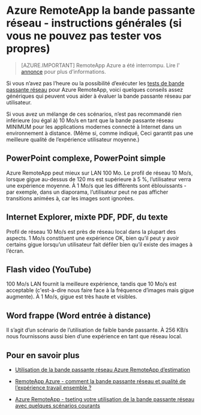 <properties 
    pageTitle="Azure RemoteApp la bande passante réseau - instructions générales | Microsoft Azure"
    description="Comprendre des instructions de bande passante réseau simple pour vos collections de RemoteApp Azure et les applications."
    services="remoteapp"
    documentationCenter="" 
    authors="lizap" 
    manager="mbaldwin" />

<tags 
    ms.service="remoteapp" 
    ms.workload="compute" 
    ms.tgt_pltfrm="na" 
    ms.devlang="na" 
    ms.topic="article" 
    ms.date="08/15/2016" 
    ms.author="elizapo" />
    
# <a name="azure-remoteapp-network-bandwidth---general-guidelines-if-you-cant-test-your-own"></a>Azure RemoteApp la bande passante réseau - instructions générales (si vous ne pouvez pas tester vos propres)

> [AZURE.IMPORTANT]
> RemoteApp Azure a été interrompu. Lire l' [annonce](https://go.microsoft.com/fwlink/?linkid=821148) pour plus d’informations.

Si vous n’avez pas l’heure ou la possibilité d’exécuter les [tests de bande passante réseau](remoteapp-bandwidthtests.md) pour Azure RemoteApp, voici quelques conseils assez génériques qui peuvent vous aider à évaluer la bande passante réseau par utilisateur.

Si vous avez un mélange de ces scénarios, n’est pas recommandé rien inférieure (ou égal à) 10 Mo/s en tant que la bande passante réseau MINIMUM pour les applications modernes connecté à Internet dans un environnement à distance. (Même si, comme indiqué, Ceci garantit pas une meilleure qualité de l’expérience utilisateur moyenne.)

## <a name="complex-powerpoint-simple-powerpoint"></a>PowerPoint complexe, PowerPoint simple

Azure RemoteApp peut mieux sur LAN 100 Mo. Le profil de réseau 10 Mo/s, lorsque gigue au-dessus de 120 ms est supérieure à 5 %, l’utilisateur verra une expérience moyenne. À 1 Mo/s que les différents sont éblouissants - par exemple, dans un diaporama, l’utilisateur peut ne pas afficher transitions animées à, car les images sont ignorées.

## <a name="internet-explorer-mixed-pdf-pdf-text"></a>Internet Explorer, mixte PDF, PDF, du texte

Profil de réseau 10 Mo/s est près de réseau local dans la plupart des aspects. 1 Mo/s constituent une expérience OK, bien qu’il peut y avoir certains gigue lorsqu’un utilisateur fait défiler bien qu’il existe des images à l’écran.

## <a name="flash-video-youtube"></a>Flash video (YouTube)

100 Mo/s LAN fournit la meilleure expérience, tandis que 10 Mo/s est acceptable (c'est-à-dire nous faire face à la fréquence d’images mais gigue augmente). À 1 Mo/s, gigue est très haute et visibles.

## <a name="word-typing-word-remote-input"></a>Word frappe (Word entrée à distance)
Il s’agit d’un scénario de l’utilisation de faible bande passante. À 256 KB/s nous fournissons aussi bien d’une expérience en tant que réseau local.

## <a name="learn-more"></a>Pour en savoir plus
- [Utilisation de la bande passante réseau Azure RemoteApp d’estimation](remoteapp-bandwidth.md)

- [RemoteApp Azure - comment la bande passante réseau et qualité de l’expérience travail ensemble ?](remoteapp-bandwidthexperience.md)

- [Azure RemoteApp - tseting votre utilisation de la bande passante réseau avec quelques scénarios courants](remoteapp-bandwidthtests.md)